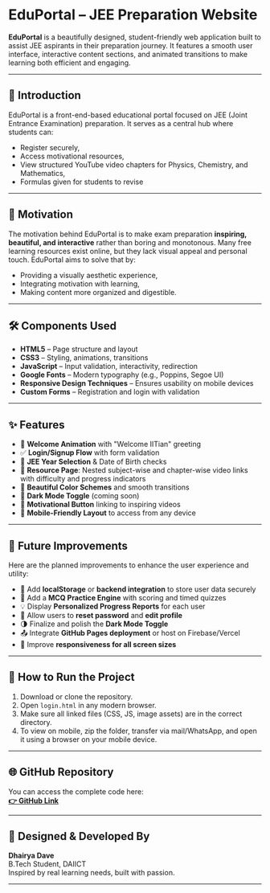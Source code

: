 # EduPortal – JEE Preparation Website

**EduPortal** is a beautifully designed, student-friendly web application built to assist JEE aspirants in their preparation journey. It features a smooth user interface, interactive content sections, and animated transitions to make learning both efficient and engaging.

---

## 📘 Introduction

EduPortal is a front-end-based educational portal focused on JEE (Joint Entrance Examination) preparation. It serves as a central hub where students can:
- Register securely,
- Access motivational resources,
- View structured YouTube video chapters for Physics, Chemistry, and Mathematics,
- Formulas given for students to revise

---

## 🎯 Motivation

The motivation behind EduPortal is to make exam preparation **inspiring, beautiful, and interactive** rather than boring and monotonous. Many free learning resources exist online, but they lack visual appeal and personal touch. EduPortal aims to solve that by:
- Providing a visually aesthetic experience,
- Integrating motivation with learning,
- Making content more organized and digestible.

---

## 🛠️ Components Used

- **HTML5** – Page structure and layout
- **CSS3** – Styling, animations, transitions
- **JavaScript** – Input validation, interactivity, redirection
- **Google Fonts** – Modern typography (e.g., Poppins, Segoe UI)
- **Responsive Design Techniques** – Ensures usability on mobile devices
- **Custom Forms** – Registration and login with validation


---

## ✨ Features

- 🎉 **Welcome Animation** with "Welcome IITian" greeting
- ✅ **Login/Signup Flow** with form validation
- 📌 **JEE Year Selection** & Date of Birth checks
- 🧠 **Resource Page**: Nested subject-wise and chapter-wise video links with difficulty and progress indicators
- 🌈 **Beautiful Color Schemes** and smooth transitions
- 🌙 **Dark Mode Toggle** (coming soon)
- 💬 **Motivational Button** linking to inspiring videos
- 📱 **Mobile-Friendly Layout** to access from any device

---

## 🚀 Future Improvements

Here are the planned improvements to enhance the user experience and utility:

- 🔐 Add **localStorage** or **backend integration** to store user data securely
- 🎯 Add a **MCQ Practice Engine** with scoring and timed quizzes
- 💡 Display **Personalized Progress Reports** for each user
- 🔁 Allow users to **reset password** and **edit profile**
- 🌗 Finalize and polish the **Dark Mode Toggle**
- 📤 Integrate **GitHub Pages deployment** or host on Firebase/Vercel
- 📱 Improve **responsiveness for all screen sizes**

---

## 📎 How to Run the Project

1. Download or clone the repository.
2. Open `login.html` in any modern browser.
3. Make sure all linked files (CSS, JS, image assets) are in the correct directory.
4. To view on mobile, zip the folder, transfer via mail/WhatsApp, and open it using a browser on your mobile device.

---

## 🌐 GitHub Repository

You can access the complete code here:  
**[👉 GitHub Link](https://github.com/your-username/Eduportal/)** 

---

## 🧠 Designed & Developed By

**Dhairya Dave**  
B.Tech Student, DAIICT  
Inspired by real learning needs, built with passion.

---

